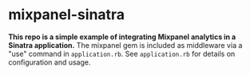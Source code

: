 mixpanel-sinatra
================

**This repo is a simple example of integrating Mixpanel analytics in a Sinatra application.** The mixpanel gem is included as middleware via a "use" command in <code>application.rb</code>. See <code>application.rb</code> for details on configuration and usage.
